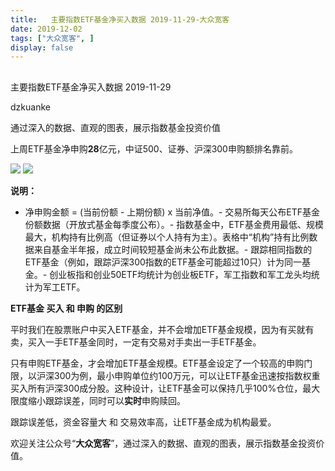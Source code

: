 ```yaml
---
title:   主要指数ETF基金净买入数据 2019-11-29-大众宽客
date: 2019-12-02
tags: ["大众宽客", ]
display: false
---
```



## 



主要指数ETF基金净买入数据 2019-11-29




dzkuanke




通过深入的数据、直观的图表，展示指数基金投资价值


上周ETF基金净申购**28**亿元，中证500、证券、沪深300申购额排名靠前。



<img class="rich_pages js_insertlocalimg" data-ratio="1.2800925925925926" data-s="300,640" src="https://mmbiz.qpic.cn/mmbiz_png/PKw3FQPmhIiad8vIy6bvw3SVXVUkfbxopMrFCzQ4w8bwfLgWNNSIlia76A2oewNNXgBwUMOITribeOz5WsW0IntQA/640?wx_fmt=png" data-type="png" data-w="864" style=""/>

<img class="rich_pages js_insertlocalimg" data-ratio="1.1973969631236443" data-s="300,640" src="https://mmbiz.qpic.cn/mmbiz_png/PKw3FQPmhIiad8vIy6bvw3SVXVUkfbxopHzzvLGZIdnsnFT5KBYicEZUf5UibM622twzrhaHFicwQGgGq5HjCjXn1Q/640?wx_fmt=png" data-type="png" data-w="922" style=""/>

**说明：**
- 净申购金额 = (当前份额 - 上期份额) x 当前净值。- 交易所每天公布ETF基金份额数据（开放式基金每季度公布）。- 指数基金中，ETF基金费用最低、规模最大，机构持有比例高（但证券以个人持有为主）。表格中“机构”持有比例数据来自基金半年报，成立时间较短基金尚未公布此数据。- 跟踪相同指数的ETF基金（例如，跟踪沪深300指数的ETF基金可能超过10只）计为同一基金。- 创业板指和创业50ETF均统计为创业板ETF，军工指数和军工龙头均统计为军工ETF。






**ETF基金 买入 和 申购 的区别**



平时我们在股票账户中买入ETF基金，并不会增加ETF基金规模，因为有买就有卖，买入一手ETF基金同时，一定有交易对手卖出一手ETF基金。



只有申购ETF基金，才会增加ETF基金规模。ETF基金设定了一个较高的申购门限，以沪深300为例，最小申购单位约100万元，可以让ETF基金迅速按指数权重买入所有沪深300成分股。这种设计，让ETF基金可以保持几乎100%仓位，最大限度缩小跟踪误差，同时可以**实时**申购赎回。



跟踪误差低，资金容量大&nbsp;和 交易效率高，让ETF基金成为机构最爱。





欢迎关注公众号“**大众宽客**”，通过深入的数据、直观的图表，展示指数基金投资价值。